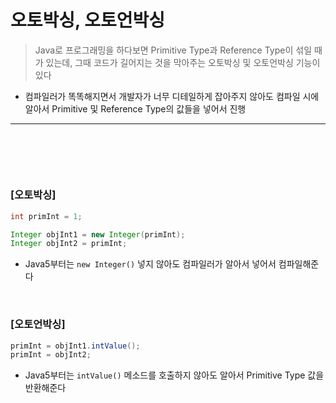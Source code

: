 # 오토박싱, 오토언박싱
> Java로 프로그래밍을 하다보면 Primitive Type과 Reference Type이 섞일 때가 있는데, 그때 코드가 길어지는 것을 막아주는 오토박싱 및 오토언박싱 기능이 있다
* 컴파일러가 똑똑해지면서 개발자가 너무 디테일하게 잡아주지 않아도 컴파일 시에 알아서 Primitive 및 Reference Type의 값들을 넣어서 진행

<hr>
<br>

## 
#### 

<br>

### [오토박싱]
```java
int primInt = 1;

Integer objInt1 = new Integer(primInt);
Integer objInt2 = primInt; 
```
* Java5부터는 `new Integer()` 넣지 않아도 컴파일러가 알아서 넣어서 컴파일해준다

<br>

### [오토언박싱]
```java
primInt = objInt1.intValue();
primInt = objInt2;
```
* Java5부터는 `intValue()` 메소드를 호출하지 않아도 알아서 Primitive Type 값을 반환해준다
